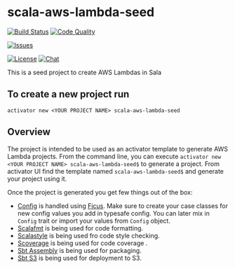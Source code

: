 scala-aws-lambda-seed
=========================

[![Build Status][build-status-badge]][build-status-url]
[![Code Quality][code-quality-badge]][code-quality-url]

[![Issues][issues-badge]][issues-url]

[![License][license-badge]][license-url]
[![Chat][chat-badge]][chat-url]

This is a seed project to create AWS Lambdas in Sala

## To create a new project run

```
activator new <YOUR PROJECT NAME> scala-aws-lambda-seed
```

## Overview
The project is intended to be used as an activator template to generate AWS Lambda projects.
From the command line, you can execute `activator new <YOUR PROJECT NAME> scala-aws-lambda-seed$` to generate a project. From activator UI find the template named `scala-aws-lambda-seed$` and generate your project using it.

Once the project is generated you get few things out of the box:
* [Config](https://github.com/yeghishe/minimal-scala-akka-http-seed/blob/master/src/main/scala/io/github/yeghishe/Config.scala) is handled using [Ficus](https://github.com/ceedubs/ficus). Make sure to create your case classes for new config values you add in typesafe config. You can later mix in `Config` trait or import your values from `Config` object.
* [Scalafmt](https://github.com/olafurpg/scalafmt) is being used for code formatting.
* [Scalastyle](http://www.scalastyle.org/) is being used fro code style checking.
* [Scoverage](https://github.com/scoverage/sbt-scoverage) is being used for code coverage .
* [Sbt Assembly](https://github.com/sbt/sbt-assembly) is being used for packaging.
* [Sbt S3](https://github.com/sbt/sbt-s3) is being used for deployment to S3.


[build-status-badge]: https://img.shields.io/travis/yeghishe/scala-aws-lambda-seed.svg?style=flat-square
[build-status-url]: https://travis-ci.org/yeghishe/scala-aws-lambda-seed
[code-quality-badge]: https://img.shields.io/codacy/07a7abfa2f134206a9e864a58d7759e2.svg?style=flat-square
[code-quality-url]: https://www.codacy.com/app/ypiruzyan/scala-aws-lambda-seed
[issues-badge]: https://img.shields.io/github/issues/yeghishe/scala-aws-lambda-seed.svg?style=flat-square
[issues-url]: https://github.com/yeghishe/scala-aws-lambda-seed/issues
[license-badge]: https://img.shields.io/badge/License-Apache%202-blue.svg?style=flat-square
[license-url]: LICENSE
[chat-badge]: https://img.shields.io/badge/gitter-join%20chat-brightgreen.svg?style=flat-square
[chat-url]: https://gitter.im/yeghishe/scala-aws-lambda-seed
